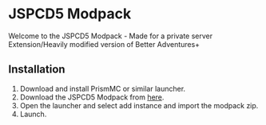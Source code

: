 # JSPCD5 Modpack

Welcome to the JSPCD5 Modpack - Made for a private server
Extension/Heavily modified version of Better Adventures+

## Installation

1. Download and install PrismMC or similar launcher.
2. Download the JSPCD5 Modpack from [here](https://example.com).
3. Open the launcher and select add instance and import the modpack zip.
4. Launch.
